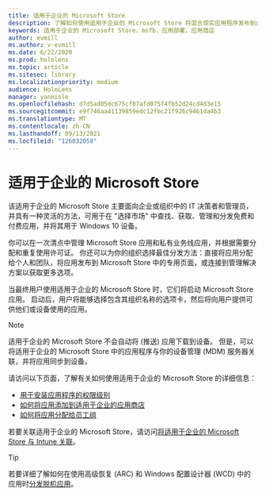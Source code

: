 ```yaml
---
title: 适用于企业的 Microsoft Store
description: 了解如何使用适用于企业的 Microsoft Store 将混合现实应用程序发布到企业。
keywords: 适用于企业的 Microsoft Store，msfb，应用部署，应用商店
author: evmill
ms.author: v-evmill
ms.date: 6/22/2020
ms.prod: hololens
ms.topic: article
ms.sitesec: library
ms.localizationpriority: medium
audience: HoloLens
manager: yannisle
ms.openlocfilehash: d7d5ad05dc675cf07afd075f4fb52d24cd4d3e15
ms.sourcegitcommit: e9f746aa41139859edc12fbc21f926c9461da4b3
ms.translationtype: MT
ms.contentlocale: zh-CN
ms.lasthandoff: 09/13/2021
ms.locfileid: "126032058"
---
```

# <a name="microsoft-store-for-business"></a>适用于企业的 Microsoft Store

该适用于企业的 Microsoft Store 主要面向企业或组织中的 IT 决策者和管理员，并具有一种灵活的方法，可用于在 "选择市场" 中查找、获取、管理和分发免费和付费应用，并将其用于 Windows 10 设备。 

你可以在一次清点中管理 Microsoft Store 应用和私有业务线应用，并根据需要分配和重复使用许可证。 你还可以为你的组织选择最佳分发方法：直接将应用分配给个人和团队，将应用发布到 Microsoft Store 中的专用页面，或连接到管理解决方案以获取更多选项。

当最终用户使用适用于企业的 Microsoft Store 时，它们将启动 Microsoft Store 应用。 启动后，用户将能够选择包含其组织名称的选项卡，然后将向用户提供可供他们或设备使用的应用。

> [!Note] 
> 适用于企业的 Microsoft Store 不会自动将 (推送) 应用下载到设备。 但是，可以将适用于企业的 Microsoft Store 中的应用程序与你的设备管理 (MDM) 服务器关联，并将应用同步到设备。

请访问以下页面，了解有关如何使用适用于企业的 Microsoft Store 的详细信息：

* [用于安装应用程序的权限级别](/mem/intune/configuration/device-restrictions-windows-holographic#app-store)
* [如何将应用添加到适用于企业的应用商店](/mem/intune/apps/store-apps-windows)
* [如何将应用分配给员工组](/mem/intune/apps/windows-store-for-business)

若要关联适用于企业的 Microsoft Store，请访问[将适用于企业的 Microsoft Store 与 Intune 关联](/mem/intune/apps/windows-store-for-business#associate-your-microsoft-store-for-business-account-with-intune)。

> [!Tip]
> 若要详细了解如何在使用高级恢复 (ARC) 和 Windows 配置设计器 (WCD) 中的应用时[分发脱机应用](/microsoft-store/distribute-offline-apps)。
